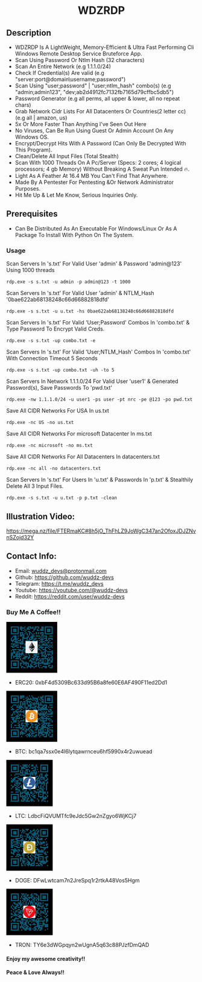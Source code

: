 <h1 align="center">WDZRDP</h1>

## Description
 - WDZRDP Is A LightWeight, Memory-Efficient & Ultra Fast Performing Cli Windows Remote Desktop Service Bruteforce App.
 - Scan Using Password Or Ntlm Hash (32 characters)
 - Scan An Entire Network (e.g 1.1.1.0/24)
 - Check If Credential(s) Are valid (e.g "server:port@domain\\username;password")
 - Scan Using "user;password" | "user;ntlm_hash" combo(s) (e.g "admin;admin123", "dev;ab2d4912fc7132fb7165d79cffbc5db5")
 - Password Generator (e.g all perms, all upper & lower, all no repeat chars)
 - Grab Network Cidr Lists For All Datacenters Or Countries(2 letter cc) (e.g all | amazon, us)
 - 5x Or More Faster Than Anything I've Seen Out Here
 - No Viruses, Can Be Run Using Guest Or Admin Account On Any Windows OS.
 - Encrypt/Decrypt Hits With A Password (Can Only Be Decrypted With This Program).
 - Clean/Delete All Input Files (Total Stealth)
 - Scan With 1000 Threads On A Pc/Server (Specs: 2 cores; 4 logical processors; 4 gb Memory)  Without Breaking A Sweat Pun Intended 🔥.
 - Light As A Feather At 16.4 MB You Can't Find That Anywhere.
 - Made By A Pentester For Pentesting &Or Network Administrator Purposes.
 - Hit Me Up & Let Me Know, Serious Inquiries Only.

## Prerequisites
 - Can Be Distributed As An Executable For Windows/Linux Or As A Package To Install With Python On The System.


### Usage
Scan Servers In 's.txt' For Valid User 'admin' & Password 'admin@123' Using 1000 threads
```
rdp.exe -s s.txt -u admin -p admin@123 -t 1000
```
Scan Servers In 's.txt' For Valid User 'admin' & NTLM_Hash '0bae622ab68138248c66d66882818dfd'
```
rdp.exe -s s.txt -u u.txt -hs 0bae622ab68138248c66d66882818dfd
```
Scan Servers In 's.txt' For Valid 'User;Password' Combos In 'combo.txt' & Type Password To Encrypt Valid Creds.
```
rdp.exe -s s.txt -up combo.txt -e
```
Scan Servers In 's.txt' For Valid 'User;NTLM_Hash' Combos In 'combo.txt' With Connection Timeout 5 Seconds
```
rdp.exe -s s.txt -up combo.txt -uh -to 5
```
Scan Servers In Network 1.1.1.0/24 For Valid User 'user1' & Generated Password(s), Save Passwords To 'pwd.txt'
```
rdp.exe -nw 1.1.1.0/24 -u user1 -ps user -pt nrc -pe @123 -po pwd.txt
```
Save All CIDR Networks For USA In us.txt
```
rdp.exe -nc US -no us.txt
```
Save All CIDR Networks For microsoft Datacenter In ms.txt
```
rdp.exe -nc microsoft -no ms.txt
```
Save All CIDR Networks For All Datacenters In datacenters.txt
```
rdp.exe -nc all -no datacenters.txt
```
Scan Servers In 's.txt' For Users In 'u.txt' & Passwords In 'p.txt' & Stealthily Delete All 3 Input Files.
```
rdp.exe -s s.txt -u u.txt -p p.txt -clean
```

## Illustration Video:
https://mega.nz/file/FTERmaKC#8h5jO_ThFhLZ9JoWgC347an2OfoxJDJZNvnSZojd32Y

## Contact Info:
 - Email:     wuddz_devs@protonmail.com
 - Github:    https://github.com/wuddz-devs
 - Telegram:  https://t.me/wuddz_devs
 - Youtube:   https://youtube.com/@wuddz-devs
 - Reddit:    https://reddit.com/user/wuddz-devs

### Buy Me A Coffee!!
![Alt Text](https://raw.githubusercontent.com/wuddz-devs/wuddz-devs/main/assets/eth.png)
 - ERC20:    0xbF4d5309Bc633d95B6a8fe60E6AF490F11ed2Dd1

![Alt Text](https://raw.githubusercontent.com/wuddz-devs/wuddz-devs/main/assets/btc.png)
 - BTC:      bc1qa7ssx0e4l6lytqawrnceu6hf5990x4r2uwuead

![Alt Text](https://raw.githubusercontent.com/wuddz-devs/wuddz-devs/main/assets/ltc.png)
 - LTC:      LdbcFiQVUMTfc9eJdc5Gw2nZgyo6WjKCj7

![Alt Text](https://raw.githubusercontent.com/wuddz-devs/wuddz-devs/main/assets/doge.png)
 - DOGE:     DFwLwtcam7n2JreSpq1r2rtkA48Vos5Hgm

![Alt Text](https://raw.githubusercontent.com/wuddz-devs/wuddz-devs/main/assets/tron.png)
 - TRON:     TY6e3dWGpqyn2wUgnA5q63c88PJzfDmQAD

#### Enjoy my awesome creativity!!
#### Peace & Love Always!!
